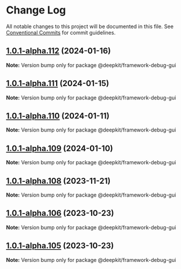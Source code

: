 # Change Log

All notable changes to this project will be documented in this file.
See [Conventional Commits](https://conventionalcommits.org) for commit guidelines.

## [1.0.1-alpha.112](https://github.com/deepkit/deepkit-framework/compare/v1.0.1-alpha.111...v1.0.1-alpha.112) (2024-01-16)

**Note:** Version bump only for package @deepkit/framework-debug-gui





## [1.0.1-alpha.111](https://github.com/deepkit/deepkit-framework/compare/v1.0.1-alpha.110...v1.0.1-alpha.111) (2024-01-15)

**Note:** Version bump only for package @deepkit/framework-debug-gui





## [1.0.1-alpha.110](https://github.com/deepkit/deepkit-framework/compare/v1.0.1-alpha.109...v1.0.1-alpha.110) (2024-01-11)

**Note:** Version bump only for package @deepkit/framework-debug-gui





## [1.0.1-alpha.109](https://github.com/deepkit/deepkit-framework/compare/v1.0.1-alpha.108...v1.0.1-alpha.109) (2024-01-10)

**Note:** Version bump only for package @deepkit/framework-debug-gui





## [1.0.1-alpha.108](https://github.com/deepkit/deepkit-framework/compare/v1.0.1-alpha.107...v1.0.1-alpha.108) (2023-11-21)

**Note:** Version bump only for package @deepkit/framework-debug-gui





## [1.0.1-alpha.106](https://github.com/deepkit/deepkit-framework/compare/v1.0.1-alpha.105...v1.0.1-alpha.106) (2023-10-23)

**Note:** Version bump only for package @deepkit/framework-debug-gui





## [1.0.1-alpha.105](https://github.com/deepkit/deepkit-framework/compare/v1.0.1-alpha.103...v1.0.1-alpha.105) (2023-10-23)

**Note:** Version bump only for package @deepkit/framework-debug-gui
